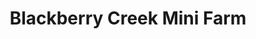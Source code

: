 ---
title: "Blackberry Creek Mini Farm"
url: /augusta/blackberry-creek-mini-farm/
shop: Hofladen
---